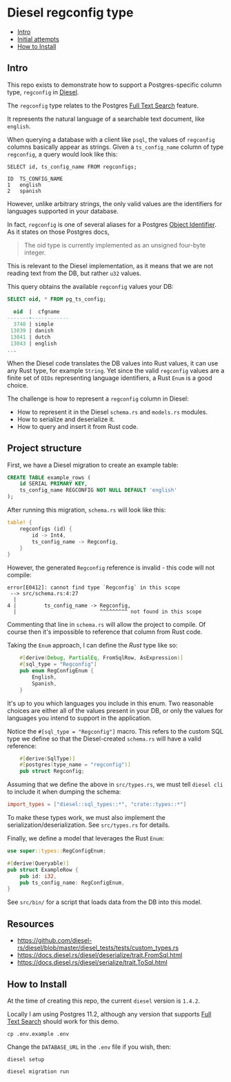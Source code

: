 Diesel regconfig type
===

<!-- toc -->

- [Intro](#intro)
- [Initial attempts](#initial-attempts)
- [How to Install](#how-to-install)

<!-- tocstop -->

## Intro

This repo exists to demonstrate how to support a Postgres-specific column type, `regconfig` in [Diesel](http://diesel.rs/).

The `regconfig` type relates to the Postgres [Full Text Search](https://www.postgresql.org/docs/current/textsearch.html) feature.

It represents the natural language of a searchable text document, like `english`.

When querying a database with a client like `psql`, the values of `regconfig` columns
basically appear as strings. Given a `ts_config_name` column of type `regconfig`,
a query would look like this:

```shell script
SELECT id, ts_config_name FROM regconfigs;

ID  TS_CONFIG_NAME
1   english
2   spanish
```

However, unlike arbitrary strings, the only valid values are the identifiers
for languages supported in your database.

In fact, `regconfig` is one of several aliases
for a Postgres [Object Identifier](https://www.postgresql.org/docs/current/datatype-oid.html).
As it states on those Postgres docs,
> The oid type is currently implemented as an unsigned four-byte integer.

This is relevant to the Diesel implementation, as it means that we are not
reading text from the DB, but rather `u32` values.

This query obtains the available `regconfig` values your DB:

```sql
SELECT oid, * FROM pg_ts_config;

  oid  |  cfgname
-------+------------
  3748 | simple
 13039 | danish
 13041 | dutch
 13043 | english
...
```

When the Diesel code translates the DB values into Rust values,
it can use any Rust type, for example `String`. Yet since the valid `regconfig`
values are a finite set of `OIDs` representing language identifiers,
a Rust `Enum` is a good choice.

The challenge is how to represent a `regconfig` column in Diesel:
* How to represent it in the Diesel `schema.rs` and `models.rs` modules.
* How to serialize and deserialize it.
* How to query and insert it from Rust code.

## Project structure

First, we have a Diesel migration to create an example table:

```sql
CREATE TABLE example_rows (
    id SERIAL PRIMARY KEY,
    ts_config_name REGCONFIG NOT NULL DEFAULT 'english'
);
```

After running this migration, `schema.rs` will look like this:

```rust
table! {
    regconfigs (id) {
        id -> Int4,
        ts_config_name -> Regconfig,
    }
}
```

However, the generated `Regconfig` reference is invalid - this code will not compile:

```shell script
error[E0412]: cannot find type `Regconfig` in this scope
 --> src/schema.rs:4:27
  |
4 |         ts_config_name -> Regconfig,
  |                           ^^^^^^^^^ not found in this scope
```

Commenting that line in `schema.rs` will allow the project to compile.
Of course then it's impossible to reference that column from Rust code.

Taking the `Enum` approach, I can define the *Rust* type like so:

```rust
    #[derive(Debug, PartialEq, FromSqlRow, AsExpression)]
    #[sql_type = "Regconfig"]
    pub enum RegConfigEnum {
        English,
        Spanish,
    }
```

It's up to you which languages you include in this enum. Two reasonable choices are
either all of the values present in your DB,
or only the values for languages you intend to support in the application.

Notice the `#[sql_type = "Regconfig"]` macro. This refers to the custom SQL type
we define so that the Diesel-created `schema.rs` will have a valid reference:

```rust
    #[derive(SqlType)]
    #[postgres(type_name = "regconfig")]
    pub struct Regconfig;
```

Assuming that we define the above in `src/types.rs`, we must tell `diesel cli`
to include it when dumping the schema:

```toml
import_types = ["diesel::sql_types::*", "crate::types::*"]
```

To make these types work, we must also implement the serialization/deserialization.
See `src/types.rs` for details.

Finally, we define a model that leverages the Rust `Enum`:

```rust
use super::types::RegConfigEnum;

#[derive(Queryable)]
pub struct ExampleRow {
    pub id: i32,
    pub ts_config_name: RegConfigEnum,
}
```

See `src/bin/` for a script that loads data from the DB into this model.

## Resources
* https://github.com/diesel-rs/diesel/blob/master/diesel_tests/tests/custom_types.rs
* https://docs.diesel.rs/diesel/deserialize/trait.FromSql.html
* https://docs.diesel.rs/diesel/serialize/trait.ToSql.html

## How to Install

At the time of creating this repo, the current `diesel` version is `1.4.2`.

Locally I am using Postgres 11.2, although any version that supports [Full Text Search](https://www.postgresql.org/docs/current/textsearch.html) should work for this demo.

```
cp .env.example .env
```

Change the `DATABASE_URL` in the `.env` file if you wish, then:

```
diesel setup
```

```
diesel migration run
```

